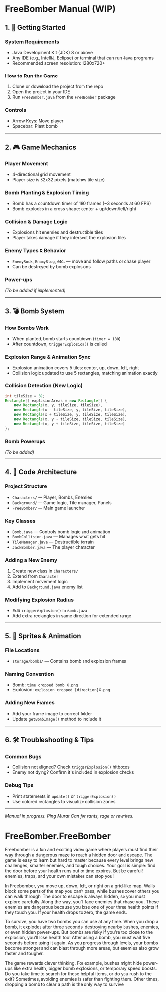 # FreeBomber Manual (WIP)

## 1. 🚀 Getting Started

### System Requirements
- Java Development Kit (JDK) 8 or above
- Any IDE (e.g., IntelliJ, Eclipse) or terminal that can run Java programs
- Recommended screen resolution: 1280x720+

### How to Run the Game
1. Clone or download the project from the repo
2. Open the project in your IDE
3. Run `FreeBomber.java` from the `FreeBomber` package

### Controls
- Arrow Keys: Move player
- Spacebar: Plant bomb

---

## 2. 🎮 Game Mechanics

### Player Movement
- 4-directional grid movement
- Player size is 32x32 pixels (matches tile size)

### Bomb Planting & Explosion Timing
- Bomb has a countdown timer of 180 frames (~3 seconds at 60 FPS)
- Bomb explodes in a cross shape: center + up/down/left/right

### Collision & Damage Logic
- Explosions hit enemies and destructible tiles
- Player takes damage if they intersect the explosion tiles

### Enemy Types & Behavior
- `EnemyRock`, `EnemySlug`, etc. — move and follow paths or chase player
- Can be destroyed by bomb explosions

### Power-ups
_(To be added if implemented)_

---

## 3. 💣 Bomb System

### How Bombs Work
- When planted, bomb starts countdown (`timer = 180`)
- After countdown, `triggerExplosion()` is called

### Explosion Range & Animation Sync
- Explosion animation covers 5 tiles: center, up, down, left, right
- Collision logic updated to use 5 rectangles, matching animation exactly

### Collision Detection (New Logic)
```java
int tileSize = 32;
Rectangle[] explosionAreas = new Rectangle[] {
    new Rectangle(x, y, tileSize, tileSize),
    new Rectangle(x - tileSize, y, tileSize, tileSize),
    new Rectangle(x + tileSize, y, tileSize, tileSize),
    new Rectangle(x, y - tileSize, tileSize, tileSize),
    new Rectangle(x, y + tileSize, tileSize, tileSize)
};
```

### Bomb Powerups
_(To be added)_

---

## 4. 🧠 Code Architecture

### Project Structure
- `Characters/` — Player, Bombs, Enemies
- `Background/` — Game logic, Tile manager, Panels
- `FreeBomber/` — Main game launcher

### Key Classes
- `Bomb.java` — Controls bomb logic and animation
- `BombCollision.java` — Manages what gets hit
- `TileManager.java` — Destructible terrain
- `JackBomber.java` — The player character

### Adding a New Enemy
1. Create new class in `Characters/`
2. Extend from `Character`
3. Implement movement logic
4. Add to `Background.java` enemy list

### Modifying Explosion Radius
- Edit `triggerExplosion()` in `Bomb.java`
- Add extra rectangles in same direction for extended range

---

## 5. 🎨 Sprites & Animation

### File Locations
- `storage/bombs/` — Contains bomb and explosion frames

### Naming Convention
- Bomb: `time_cropped_bomb_X.png`
- Explosion: `explosion_cropped_[direction]X.png`

### Adding New Frames
- Add your frame image to correct folder
- Update `getBombImage()` method to include it

---

## 6. 🛠️ Troubleshooting & Tips

### Common Bugs
- Collision not aligned? Check `triggerExplosion()` hitboxes
- Enemy not dying? Confirm it's included in explosion checks

### Debug Tips
- Print statements in `update()` or `triggerExplosion()`
- Use colored rectangles to visualize collision zones

---

_Manual in progress. Ping Murat Can for rants, rage or rewrites._


# FreeBomber.FreeBomber

Freebomber is a fun and exciting video game where players must find their way through a dangerous maze to reach a hidden door and escape. The game is easy to learn but hard to master because every level brings new challenges, smarter enemies, and tough choices. Your goal is simple: find the door before your health runs out or time expires. But be careful! enemies, traps, and your own mistakes can stop you!

In Freebomber, you move up, down, left, or right on a grid-like map. Walls block some parts of the map you can’t pass, while bushes cover others you can walk through. The door to escape is always hidden, so you must explore carefully. Along the way, you’ll face enemies that chase you. These enemies are dangerous because you lose one of your three health points if they touch you. If your health drops to zero, the game ends.

To survive, you have two bombs you can use at any time. When you drop a bomb, it explodes after three seconds, destroying nearby bushes, enemies, or even hidden power-ups. But bombs are risky if you’re too close to the explosion, you’ll lose health too! After using a bomb, you must wait five seconds before using it again. As you progress through levels, your bombs become stronger and can blast through more areas, but enemies also grow faster and tougher.

The game rewards clever thinking. For example, bushes might hide power-ups like extra health, bigger bomb explosions, or temporary speed boosts. Do you take time to search for these helpful items, or do you rush to the exit? Sometimes, avoiding enemies is safer than fighting them. Other times, dropping a bomb to clear a path is the only way to survive.

